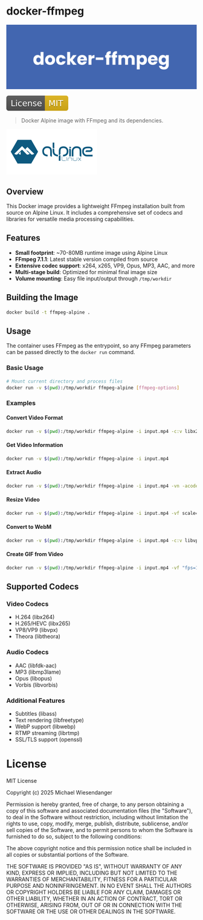 # docker-ffmpeg

![](./docs/docker_ffmpeg.png)

![License: MIT](docs/license_badge.svg)

> Docker Alpine image with FFmpeg and its dependencies.

![](./docs/alpine_linux_logo.svg)

## Overview

This Docker image provides a lightweight FFmpeg installation built from source on Alpine Linux. It includes a comprehensive set of codecs and libraries for versatile media processing capabilities.

## Features

- **Small footprint**: ~70-80MB runtime image using Alpine Linux
- **FFmpeg 7.1.1**: Latest stable version compiled from source
- **Extensive codec support**: x264, x265, VP9, Opus, MP3, AAC, and more
- **Multi-stage build**: Optimized for minimal final image size
- **Volume mounting**: Easy file input/output through `/tmp/workdir`

## Building the Image

```bash
docker build -t ffmpeg-alpine .
```

## Usage

The container uses FFmpeg as the entrypoint, so any FFmpeg parameters can be passed directly to the `docker run` command.

### Basic Usage

```bash
# Mount current directory and process files
docker run -v $(pwd):/tmp/workdir ffmpeg-alpine [ffmpeg-options]
```

### Examples

#### Convert Video Format
```bash
docker run -v $(pwd):/tmp/workdir ffmpeg-alpine -i input.mp4 -c:v libx264 -c:a aac output.mp4
```

#### Get Video Information
```bash
docker run -v $(pwd):/tmp/workdir ffmpeg-alpine -i input.mp4
```

#### Extract Audio
```bash
docker run -v $(pwd):/tmp/workdir ffmpeg-alpine -i input.mp4 -vn -acodec mp3 output.mp3
```

#### Resize Video
```bash
docker run -v $(pwd):/tmp/workdir ffmpeg-alpine -i input.mp4 -vf scale=1280:720 output.mp4
```

#### Convert to WebM
```bash
docker run -v $(pwd):/tmp/workdir ffmpeg-alpine -i input.mp4 -c:v libvpx -c:a libvorbis output.webm
```

#### Create GIF from Video
```bash
docker run -v $(pwd):/tmp/workdir ffmpeg-alpine -i input.mp4 -vf "fps=10,scale=320:-1" output.gif
```

## Supported Codecs

### Video Codecs
- H.264 (libx264)
- H.265/HEVC (libx265)
- VP8/VP9 (libvpx)
- Theora (libtheora)

### Audio Codecs
- AAC (libfdk-aac)
- MP3 (libmp3lame)
- Opus (libopus)
- Vorbis (libvorbis)

### Additional Features
- Subtitles (libass)
- Text rendering (libfreetype)
- WebP support (libwebp)
- RTMP streaming (librtmp)
- SSL/TLS support (openssl)

# License

MIT License

Copyright (c) 2025 Michael Wiesendanger

Permission is hereby granted, free of charge, to any person obtaining
a copy of this software and associated documentation files (the
"Software"), to deal in the Software without restriction, including
without limitation the rights to use, copy, modify, merge, publish,
distribute, sublicense, and/or sell copies of the Software, and to
permit persons to whom the Software is furnished to do so, subject to
the following conditions:

The above copyright notice and this permission notice shall be
included in all copies or substantial portions of the Software.

THE SOFTWARE IS PROVIDED "AS IS", WITHOUT WARRANTY OF ANY KIND,
EXPRESS OR IMPLIED, INCLUDING BUT NOT LIMITED TO THE WARRANTIES OF
MERCHANTABILITY, FITNESS FOR A PARTICULAR PURPOSE AND
NONINFRINGEMENT. IN NO EVENT SHALL THE AUTHORS OR COPYRIGHT HOLDERS BE
LIABLE FOR ANY CLAIM, DAMAGES OR OTHER LIABILITY, WHETHER IN AN ACTION
OF CONTRACT, TORT OR OTHERWISE, ARISING FROM, OUT OF OR IN CONNECTION
WITH THE SOFTWARE OR THE USE OR OTHER DEALINGS IN THE SOFTWARE.
